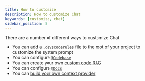 ```yaml
---
title: How to customize
description: How to customize Chat
keywords: [customize, chat]
sidebar_position: 5
---
```


There are a number of different ways to customize Chat

- You can add a [`.devscoderules`](../customize/deep-dives/rules.md) file to the root of your project to customize the system prompt
- You can configure [`@Codebase`](../customize/deep-dives/codebase.md)
- You can create your own [custom code RAG](../customize/tutorials/custom-code-rag.md)
- You can configure [`@Docs`](../customize/deep-dives/docs.md)
- You can [build your own context provider](../customize/tutorials/build-your-own-context-provider.md)

